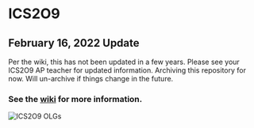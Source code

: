 # ICS2O9

## February 16, 2022 Update
Per the wiki, this has not been updated in a few years. Please see your ICS2O9 AP teacher for updated information.  Archiving this repository for now. Will un-archive if things change in the future.

### See the [wiki](https://github.com/mrseidel-classes/ICS2O/wiki) for more information.

![ICS2O9 OLGs](https://github.com/mrseidel-classes/ICS2O/wiki/images/ICS2O.jpg)
